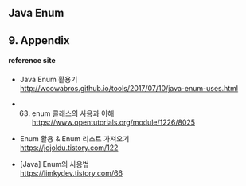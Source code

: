 ## Java Enum



## 9. Appendix

#### reference site

+ Java Enum 활용기  
http://woowabros.github.io/tools/2017/07/10/java-enum-uses.html

+ 63. enum 클래스의 사용과 이해  
https://www.opentutorials.org/module/1226/8025

+ Enum 활용 & Enum 리스트 가져오기  
https://jojoldu.tistory.com/122

+ [Java] Enum의 사용법  
https://limkydev.tistory.com/66
